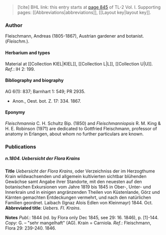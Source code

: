 > [!cite] BHL link: this entry starts at [page 845](https://www.biodiversitylibrary.org/item/103414#page/893/mode/1up) of TL-2 Vol. I.
> Supporting pages: [[Abbreviations|abbreviations]], [[Layout key|layout key]].

### Author

Fleischmann, Andreas (1805-1867), Austrian gardener and botanist. (*Fleischm.*).

#### Herbarium and types

Material at [[Collection KIEL|KIEL]], [[Collection L|L]], [[Collection U|U]].
*Ref*.: IH 2: 199.

#### Bibliography and biography

AG 6(1): 837; Barnhart 1: 549; PR 2935.
- Anon., Oest. bot. Z. 17: 334. 1867.

#### Eponymy

*Fleischmannia* C. H. Schultz Bip. (1850) and *Fleischmanniopsis* R. M. King & H. E. Robinson (1971) are dedicated to Gottfried Fleischmann, professor of anatomy in Erlangen, about whom no further particulars are known.

### Publications

##### n.1804. Uebersicht der Flora Krains

**Title**
*Uebersicht der Flora Krains*, oder Verzeichniss der im Herzogthume Krain wildwachsenden und allgemein kultivierten sichtbar blühenden Gewächse samt Angabe ihrer Standorte, mit den neuesten auf den botanischen Exkursionen vom Jahre 1819 bis 1845 in Ober-, Unter- und Innerkrain und in einigen angränzenden Theilen von Küstenlande, Görz und Kärnten gemachten Entdeckungen vermehrt, und nach den natürlichen Familien geordnet. Laibach (Ignaz Alois Edlen von Kleinmayr) 1844. Oct.
**Abbreviated title**: *Uebers. Fl. Krains*.

**Notes**
*Publ*.: 1844 (rd. by Flora only Dec 1845, see 29: 16. 1846), p. \[1\]-144. *Copy*: G. – "sehr mangelhaft" (AG). Krain = Carniola.
*Ref*.: Fleischmann, Flora 29: 239-240. 1846.

